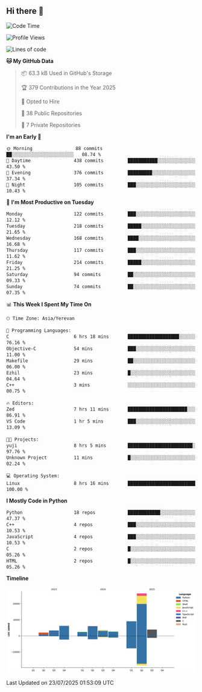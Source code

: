 ## Hi there 👋

<!--START_SECTION:waka-->
![Code Time](http://img.shields.io/badge/Code%20Time-1%2C371%20hrs%2043%20mins-blue)

![Profile Views](http://img.shields.io/badge/Profile%20Views-11-blue)

![Lines of code](https://img.shields.io/badge/From%20Hello%20World%20I%27ve%20Written-65.2%20thousand%20lines%20of%20code-blue)

**🐱 My GitHub Data** 

> 📦 63.3 kB Used in GitHub's Storage 
 > 
> 🏆 379 Contributions in the Year 2025
 > 
> 💼 Opted to Hire
 > 
> 📜 38 Public Repositories 
 > 
> 🔑 7 Private Repositories 
 > 
**I'm an Early 🐤** 

```text
🌞 Morning                88 commits          ██░░░░░░░░░░░░░░░░░░░░░░░   08.74 % 
🌆 Daytime                438 commits         ███████████░░░░░░░░░░░░░░   43.50 % 
🌃 Evening                376 commits         █████████░░░░░░░░░░░░░░░░   37.34 % 
🌙 Night                  105 commits         ███░░░░░░░░░░░░░░░░░░░░░░   10.43 % 
```
📅 **I'm Most Productive on Tuesday** 

```text
Monday                   122 commits         ███░░░░░░░░░░░░░░░░░░░░░░   12.12 % 
Tuesday                  218 commits         █████░░░░░░░░░░░░░░░░░░░░   21.65 % 
Wednesday                168 commits         ████░░░░░░░░░░░░░░░░░░░░░   16.68 % 
Thursday                 117 commits         ███░░░░░░░░░░░░░░░░░░░░░░   11.62 % 
Friday                   214 commits         █████░░░░░░░░░░░░░░░░░░░░   21.25 % 
Saturday                 94 commits          ██░░░░░░░░░░░░░░░░░░░░░░░   09.33 % 
Sunday                   74 commits          ██░░░░░░░░░░░░░░░░░░░░░░░   07.35 % 
```


📊 **This Week I Spent My Time On** 

```text
🕑︎ Time Zone: Asia/Yerevan

💬 Programming Languages: 
C                        6 hrs 18 mins       ███████████████████░░░░░░   76.16 % 
Objective-C              54 mins             ███░░░░░░░░░░░░░░░░░░░░░░   11.00 % 
Makefile                 29 mins             ██░░░░░░░░░░░░░░░░░░░░░░░   06.00 % 
Ezhil                    23 mins             █░░░░░░░░░░░░░░░░░░░░░░░░   04.64 % 
C++                      3 mins              ░░░░░░░░░░░░░░░░░░░░░░░░░   00.75 % 

🔥 Editors: 
Zed                      7 hrs 11 mins       ██████████████████████░░░   86.91 % 
VS Code                  1 hr 5 mins         ███░░░░░░░░░░░░░░░░░░░░░░   13.09 % 

🐱‍💻 Projects: 
yuji                     8 hrs 5 mins        ████████████████████████░   97.76 % 
Unknown Project          11 mins             █░░░░░░░░░░░░░░░░░░░░░░░░   02.24 % 

💻 Operating System: 
Linux                    8 hrs 16 mins       █████████████████████████   100.00 % 
```

**I Mostly Code in Python** 

```text
Python                   18 repos            ████████████░░░░░░░░░░░░░   47.37 % 
C++                      4 repos             ███░░░░░░░░░░░░░░░░░░░░░░   10.53 % 
JavaScript               4 repos             ███░░░░░░░░░░░░░░░░░░░░░░   10.53 % 
C                        2 repos             █░░░░░░░░░░░░░░░░░░░░░░░░   05.26 % 
HTML                     2 repos             █░░░░░░░░░░░░░░░░░░░░░░░░   05.26 % 
```



**Timeline**

![Lines of Code chart](https://raw.githubusercontent.com/0xM4LL0C/0xM4LL0C/main/assets/bar_graph.png)


 Last Updated on 23/07/2025 01:53:09 UTC
<!--END_SECTION:waka-->
